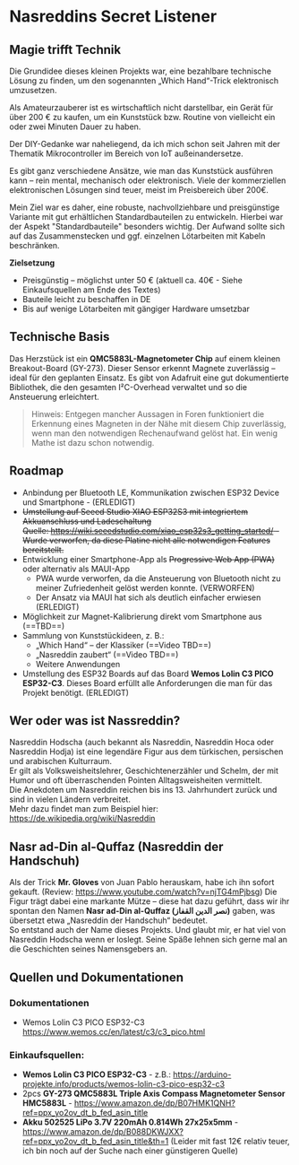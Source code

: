 # Nasreddins Secret Listener

## Magie trifft Technik

Die Grundidee dieses kleinen Projekts war, eine bezahlbare technische Lösung zu finden, um den sogenannten „Which Hand“-Trick elektronisch umzusetzen.  

Als Amateurzauberer ist es wirtschaftlich nicht darstellbar, ein Gerät für über 200 € zu kaufen, um ein Kunststück bzw. Routine von vielleicht ein oder zwei Minuten Dauer zu haben. 

Der DIY-Gedanke war naheliegend, da ich mich schon seit Jahren mit der Thematik Mikrocontroller im Bereich von IoT außeinandersetze.

Es gibt ganz verschiedene Ansätze, wie man das Kunststück ausführen kann – rein mental, mechanisch oder elektronisch. Viele der kommerziellen elektronischen Lösungen sind teuer, meist im Preisbereich über 200€.

Mein Ziel war es daher, eine robuste, nachvollziehbare und preisgünstige Variante mit gut erhältlichen Standardbauteilen zu entwickeln. Hierbei war der Aspekt "Standardbauteile" besonders wichtig. Der Aufwand sollte sich auf das Zusammenstecken und ggf. einzelnen Lötarbeiten mit Kabeln beschränken.

**Zielsetzung**

- Preisgünstig – möglichst unter 50 € (aktuell ca. 40€ - Siehe Einkaufsquellen am Ende des Textes)
- Bauteile leicht zu beschaffen in DE
- Bis auf wenige Lötarbeiten mit gängiger Hardware umsetzbar

## Technische Basis

Das Herzstück ist ein **QMC5883L-Magnetometer Chip** auf einem kleinen Breakout-Board (GY-273). Dieser Sensor erkennt Magnete zuverlässig – ideal für den geplanten Einsatz.  Es gibt von Adafruit eine gut dokumentierte Bibliothek, die den gesamten I²C-Overhead verwaltet und so die Ansteuerung erleichtert.

> Hinweis: Entgegen mancher Aussagen in Foren funktioniert die Erkennung eines Magneten in der Nähe mit diesem Chip zuverlässig, wenn man den notwendigen Rechenaufwand gelöst hat. Ein wenig Mathe ist dazu schon notwendig.

## Roadmap

- Anbindung per Bluetooth LE, Kommunikation zwischen ESP32 Device und Smartphone - (ERLEDIGT)
- ~~Umstellung auf Seeed Studio XIAO ESP32S3 mit integriertem Akkuanschluss und Ladeschaltung  
  Quelle: <https://wiki.seeedstudio.com/xiao_esp32s3_getting_started/> - Wurde verworfen, da diese Platine nicht alle notwendigen Features bereitstellt.~~
- Entwicklung einer Smartphone-App als ~~Progressive Web App (PWA)~~ oder alternativ als MAUI-App
  - PWA wurde verworfen, da die Ansteuerung von Bluetooth nicht zu meiner Zufriedenheit gelöst werden konnte. (VERWORFEN)
  - Der Ansatz via MAUI hat sich als deutlich einfacher erwiesen  (ERLEDIGT)
- Möglichkeit zur Magnet-Kalibrierung direkt vom Smartphone aus (==TBD==)
- Sammlung von Kunststückideen, z. B.:
  - „Which Hand“ – der Klassiker (==Video TBD==)
  - „Nasreddin zaubert“ (==Video TBD==)
  - Weitere Anwendungen
- Umstellung des ESP32 Boards auf das Board **Wemos Lolin C3 PICO ESP32-C3**. Dieses Board erfüllt alle Anforderungen die man für das Projekt benötigt. (ERLEDIGT)

## Wer oder was ist Nassreddin?

Nasreddin Hodscha (auch bekannt als Nasreddin, Nasreddin Hoca oder Nasreddin Hodja) ist eine legendäre Figur aus dem türkischen, persischen und arabischen Kulturraum.  
Er gilt als Volksweisheitslehrer, Geschichtenerzähler und Schelm, der mit Humor und oft überraschenden Pointen Alltagsweisheiten vermittelt.  
Die Anekdoten um Nasreddin reichen bis ins 13. Jahrhundert zurück und sind in vielen Ländern verbreitet.  
Mehr dazu findet man zum Beispiel hier: <https://de.wikipedia.org/wiki/Nasreddin>  

## Nasr ad-Din al-Quffaz (Nasreddin der Handschuh)

Als der Trick **Mr. Gloves** von Juan Pablo herauskam, habe ich ihn sofort gekauft.  (Review: https://www.youtube.com/watch?v=njTG4mPjbsg)
Die Figur trägt dabei eine markante Mütze – diese hat dazu geführt, dass wir ihr spontan den Namen **Nasr ad-Din al-Quffaz (نصر الدين القفاز)** gaben, was übersetzt etwa „Nasreddin der Handschuh“ bedeutet.  
So entstand auch der Name dieses Projekts. Und glaubt mir, er hat viel von Nasreddin Hodscha wenn er loslegt. Seine Späße lehnen sich gerne mal an die Geschichten seines Namensgebers an.

## Quellen und Dokumentationen

### Dokumentationen

* Wemos Lolin C3 PICO ESP32-C3  https://www.wemos.cc/en/latest/c3/c3_pico.html

### Einkaufsquellen:

* **Wemos Lolin C3 PICO ESP32-C3** - z.B.: https://arduino-projekte.info/products/wemos-lolin-c3-pico-esp32-c3
* 2pcs **GY-273 QMC5883L Triple Axis Compass Magnetometer Sensor HMC5883L** - https://www.amazon.de/dp/B07HMK1QNH?ref=ppx_yo2ov_dt_b_fed_asin_title
* **Akku 502525 LiPo 3.7V 220mAh 0.814Wh 27x25x5mm** - https://www.amazon.de/dp/B088DKWJXX?ref=ppx_yo2ov_dt_b_fed_asin_title&th=1 (Leider mit fast 12€ relativ teuer, ich bin noch auf der Suche nach einer günstigeren Quelle)

